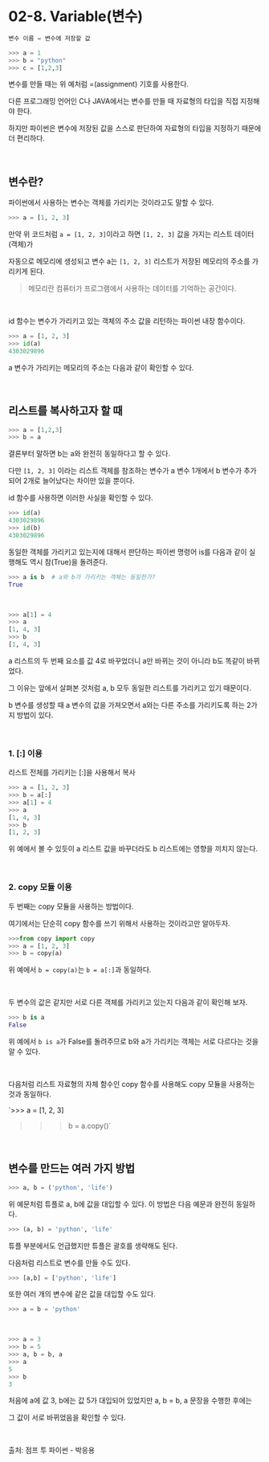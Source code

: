 # 02-8. Variable(변수)

```python
변수 이름 = 변수에 저장할 값
```

```python
>>> a = 1
>>> b = "python"
>>> c = [1,2,3]
```

변수를 만들 때는 위 예처럼 =(assignment) 기호를 사용한다.

다른 프로그래밍 언어인 C나 JAVA에서는 변수를 만들 때 자료형의 타입을 직접 지정해야 한다. 

하지만 파이썬은 변수에 저장된 값을 스스로 판단하여 자료형의 타입을 지정하기 때문에 더 편리하다.

<br>

## **변수란?**

파이썬에서 사용하는 변수는 객체를 가리키는 것이라고도 말할 수 있다. 

```python
>>> a = [1, 2, 3]
```

만약 위 코드처럼 `a = [1, 2, 3]`이라고 하면 `[1, 2, 3]` 값을 가지는 리스트 데이터(객체)가 

자동으로 메모리에 생성되고 변수 a는 `[1, 2, 3]` 리스트가 저장된 메모리의 주소를 가리키게 된다.

> 메모리란 컴퓨터가 프로그램에서 사용하는 데이터를 기억하는 공간이다.
> 

<br>

id 함수는 변수가 가리키고 있는 객체의 주소 값을 리턴하는 파이썬 내장 함수이다. 

```python
>>> a = [1, 2, 3]
>>> id(a)
4303029896
```

a 변수가 가리키는 메모리의 주소는 다음과 같이 확인할 수 있다.

<br>

## **리스트를 복사하고자 할 때**

```python
>>> a = [1,2,3]
>>> b = a
```

결론부터 말하면 b는 a와 완전히 동일하다고 할 수 있다. 

다만 `[1, 2, 3]` 이라는 리스트 객체를 참조하는 변수가 a 변수 1개에서 b 변수가 추가되어 2개로 늘어났다는 차이만 있을 뿐이다.

id 함수를 사용하면 이러한 사실을 확인할 수 있다.

```python
>>> id(a)
4303029896
>>> id(b)
4303029896
```

동일한 객체를 가리키고 있는지에 대해서 판단하는 파이썬 명령어 is를 다음과 같이 실행해도 역시 참(True)을 돌려준다.

```python
>>> a is b  # a와 b가 가리키는 객체는 동일한가?
True
```

<br>

```python
>>> a[1] = 4
>>> a
[1, 4, 3]
>>> b
[1, 4, 3]
```

a 리스트의 두 번째 요소를 값 4로 바꾸었더니 a만 바뀌는 것이 아니라 b도 똑같이 바뀌었다. 

그 이유는 앞에서 살펴본 것처럼 a, b 모두 동일한 리스트를 가리키고 있기 때문이다.

b 변수를 생성할 때 a 변수의 값을 가져오면서 a와는 다른 주소를 가리키도록 하는 2가지 방법이 있다.

<br>

### **1. [:] 이용**

리스트 전체를 가리키는 [:]을 사용해서 복사

```python
>>> a = [1, 2, 3]
>>> b = a[:]
>>> a[1] = 4
>>> a
[1, 4, 3]
>>> b
[1, 2, 3]
```

위 예에서 볼 수 있듯이 a 리스트 값을 바꾸더라도 b 리스트에는 영향을 끼치지 않는다.

<br>

### **2. copy 모듈 이용**

두 번째는 copy 모듈을 사용하는 방법이다. 

여기에서는 단순히 copy 함수를 쓰기 위해서 사용하는 것이라고만 알아두자.

```python
>>>from copy import copy
>>> a = [1, 2, 3]
>>> b = copy(a)
```

위 예에서 `b = copy(a)`는 `b = a[:]`과 동일하다.

<br>

두 변수의 값은 같지만 서로 다른 객체를 가리키고 있는지 다음과 같이 확인해 보자.

```python
>>> b is a
False 
```

위 예에서 `b is a`가 False를 돌려주므로 b와 a가 가리키는 객체는 서로 다르다는 것을 알 수 있다.

<br>

다음처럼 리스트 자료형의 자체 함수인 copy 함수를 사용해도 copy 모듈을 사용하는 것과 동일하다.

`>>> a = [1, 2, 3]
>>> b = a.copy()`

<br>

## **변수를 만드는 여러 가지 방법**

```python
>>> a, b = ('python', 'life')
```

위 예문처럼 튜플로 a, b에 값을 대입할 수 있다. 이 방법은 다음 예문과 완전히 동일하다.

```python
>>> (a, b) = 'python', 'life'
```

튜플 부분에서도 언급했지만 튜플은 괄호를 생략해도 된다.

다음처럼 리스트로 변수를 만들 수도 있다.

```python
>>> [a,b] = ['python', 'life']
```

또한 여러 개의 변수에 같은 값을 대입할 수도 있다.

```python
>>> a = b = 'python'
```

<br>

```python
>>> a = 3
>>> b = 5
>>> a, b = b, a
>>> a
5
>>> b
3
```

처음에 a에 값 3, b에는 값 5가 대입되어 있었지만 a, b = b, a 문장을 수행한 후에는

그 값이 서로 바뀌었음을 확인할 수 있다.

<br>

출처: 점프 투 파이썬 - 박응용

